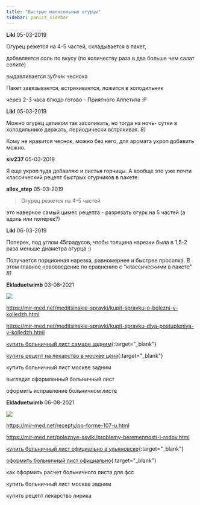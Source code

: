 ```yaml
---
title: "Быстрые малосольные огурцы"
sidebar: ponics_sidebar
---
```


**Likl** 05-03-2019

Огурец режется на 4-5 частей, складывается в пакет, 

добавляется соль по вкусу (по количеству раза в два больше чем салат солите)

выдавливается зубчик чеснока

Пакет завязывается, встряхивается, ложится в холодильник 

через 2-3 часа блюдо готово - Приятного Аппетита :P


**Likl** 05-03-2019

Можно огурец целиком так засоливать, но тогда на ночь- сутки в холодильнике держать, периодически встряхивая. *8)*

Кому не нравится чеснок, можно без него, для аромата укроп добавить можно.


**siv237** 05-03-2019

Я еще укроп туда добавляю и листья горчицы. А вообще это уже почти классический рецепт быстрых огурчиков в пакете.


**allex_step** 05-03-2019

> Огурец режется на 4-5 частей

это наверное самый цимес рецепта - разрезать огурк на 5 частей (а вдоль или поперек?)


**Likl** 06-03-2019

Поперек, под углом 45градусов, чтобы толщина нарезки была в 1,5-2 раза меньше диаметра огурца :)

Получается порционная нарезка, равномернее и быстрее просолка. В этом главное нововведение по сравнению с "классическими в пакете" *8)*


**Ekladuetwimb** 03-08-2021

 

![](https://mir-med.net/img/causes/shutterstock_108451796.jpg) 

https://mir-med.net/meditsinskie-spravki/kupit-spravku-o-bolezni-v-kolledzh.html

https://mir-med.net/meditsinskie-spravki/kupit-spravku-dlya-postupleniya-v-kolledzh.html

[купить больничный лист самаре задним](https://mir-med.net/meditsinskie-spravki/kupit-komplekt-spravok-095-u-027-u-kek.html){:target="_blank"}

[купить рецепт на лекарство в москве цена](https://mir-med.net/otzyvy.html){:target="_blank"}

купить больничный лист москве задним

выглядит оформленный больничный лист

оформить исправление больничном листе


**Ekladuetwimb** 06-08-2021

 

![](https://mir-med.net/img/causes/shutterstock_108451796.jpg) 

https://mir-med.net/recepty/po-forme-107-u.html

https://mir-med.net/poleznye-ssylki/problemy-beremennosti-i-rodov.html

[купить больничный лист официально в ульяновске](https://mir-med.net/meditsinskie-spravki.html){:target="_blank"}

[оформить больничный лист официально](https://mir-med.net/meditsinskie-spravki/kupit-spravku-086u-i-086-u.html){:target="_blank"}

как оформить расчет больничного листа для фсс

купить больничный лист москве задним

купить рецепт лекарство лирика


